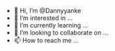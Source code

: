 - 👋 Hi, I’m @Dannyyanke
- 👀 I’m interested in ...
- 🌱 I’m currently learning ...
- 💞️ I’m looking to collaborate on ...
- 📫 How to reach me ...

<!---
Dannyyanke/Dannyyanke is a ✨ special ✨ repository because its `README.md` (this file) appears on your GitHub profile.
You can click the Preview link to take a look at your changes.
--->
